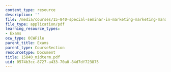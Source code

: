 ```yaml
---
content_type: resource
description: ''
file: /media/courses/15-840-special-seminar-in-marketing-marketing-management-spring-2004/0574b3cc8727a43370a084d7df723875_15840_midterm.pdf
file_type: application/pdf
learning_resource_types:
- Exams
ocw_type: OCWFile
parent_title: Exams
parent_type: CourseSection
resourcetype: Document
title: 15840_midterm.pdf
uid: 0574b3cc-8727-a433-70a0-84d7df723875
---
```

